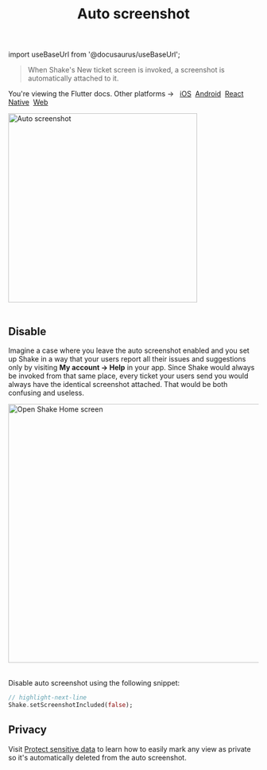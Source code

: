 ﻿---
id: auto-screenshot
title: Auto screenshot
---
import useBaseUrl from '@docusaurus/useBaseUrl';

> When Shake's New ticket screen is invoked, a screenshot is automatically attached to it.

<p class="p2 mt-40">You're viewing the Flutter docs. Other platforms → &nbsp;
<a href="/docs/ios/configuration-and-data/auto-screenshot/">iOS</a>&nbsp;  
<a href="/docs/android/configuration-and-data/auto-screenshot/">Android</a>&nbsp;
<a href="/docs/react/configuration-and-data/auto-screenshot/">React Native</a>&nbsp; 
<a href="/docs/web/configuration-and-data/screen-capture/">Web</a>&nbsp; 
</p>

<table class="media-container media-container-highlighted mt-50 mb-40">
<img
  alt="Auto screenshot"
  width="380"
  src={useBaseUrl('img/phone-auto-screenshot@2x.png')}
/>
</table>

## Disable

Imagine a case where you leave the auto screenshot enabled and you set up Shake in a way that your users report all their issues and suggestions
only by visiting **My account → Help** in your app. Since Shake would always be invoked from that same place, every ticket your users send you
would always have the identical screenshot attached. That would be both confusing and useless.

<table class="media-container mt-40 mb-40">
<img
  alt="Open Shake Home screen"
  width="520"
  src={useBaseUrl('screens/open-shake-home-screen@2x.png')}
/>
</table>

Disable auto screenshot using the following snippet:

```dart title="main.dart"
// highlight-next-line
Shake.setScreenshotIncluded(false);
```

## Privacy
Visit [Protect sensitive data](/flutter/configuration-and-data/manage-sensitive-data/#views) to learn
how to easily mark any view as private so it's automatically deleted from the auto screenshot.
